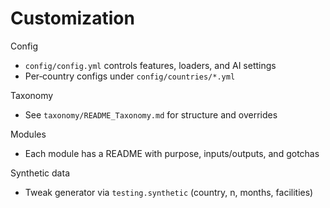 # Customization

Config
- `config/config.yml` controls features, loaders, and AI settings
- Per‑country configs under `config/countries/*.yml`

Taxonomy
- See `taxonomy/README_Taxonomy.md` for structure and overrides

Modules
- Each module has a README with purpose, inputs/outputs, and gotchas

Synthetic data
- Tweak generator via `testing.synthetic` (country, n, months, facilities)

